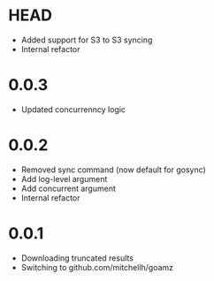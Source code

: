 # HEAD

* Added support for S3 to S3 syncing
* Internal refactor

# 0.0.3

* Updated concurrenncy logic

# 0.0.2

* Removed sync command (now default for gosync)
* Add log-level argument
* Add concurrent argument
* Internal refactor

# 0.0.1

* Downloading truncated results
* Switching to github.com/mitchellh/goamz

